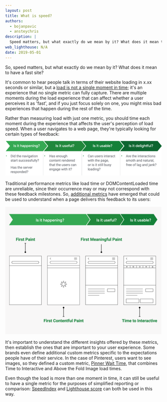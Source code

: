 ```yaml
---
layout: post
title: What is speed?
authors:
  - bojanpavic
  - ansteychris
description: |
  Speed matters, but what exactly do we mean by it? What does it mean to have a fast site?
web_lighthouse: N/A
date: 2019-05-01
---
```


So, speed matters, but what exactly do we mean by it? What does it mean to have a fast site?

It's common to hear people talk in terms of their website loading in x.xx seconds or similar, but a [load is not a single moment in time](https://developers.google.com/web/fundamentals/performance/user-centric-performance-metrics); it's an experience that no single metric can fully capture. There are multiple moments during the load experience that can affect whether a user perceives it as 'fast', and if you just focus solely on one, you might miss bad experiences that happen during the rest of the time. 

Rather than measuring load with just one metric, you should time each moment during the experience that affects the user's perception of load speed. When a user navigates to a web page, they're typically looking for certain types of feedback:

<img src="./speed-feedback.png" alt="Image of feedback user is typically looking for">

Traditional performance metrics like load time or DOMContentLoaded time are unreliable, since their occurrence may or may not correspond with these feedback milestones. So, [additional metrics](/lighthouse-performance/#metrics) have emerged that could be used to understand when a page delivers this feedback to its users:

<img src="./speed-metrics.png" alt="Image of speed metrics">

It's important to understand the different insights offered by these metrics, then establish the ones that are important to your user experience. Some brands even define additional custom metrics specific to the expectations people have of their service. In the case of Pinterest, users want to see images, so they defined a custom metric, [Pinner Wait Time](https://www.youtube.com/watch?v=Xryhxi45Q5M), that combines Time to Interactive and Above the Fold Image load times.

Even though the load is more than one moment in time, it can still be useful to have a single metric for the purposes of simplified reporting or comparison: [SpeedIndex](https://sites.google.com/a/webpagetest.org/docs/using-webpagetest/metrics/speed-index) and [Lighthouse score](https://developers.google.com/web/tools/lighthouse/v3/scoring) can both be used in this way.
